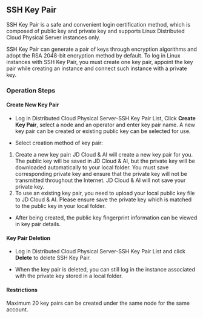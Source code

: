 ## SSH Key Pair

SSH Key Pair is a safe and convenient login certification method, which is composed of public key and private key and supports Linux Distributed Cloud Physical Server instances only.

SSH Key Pair can generate a pair of keys through encryption algorithms and adopt the RSA 2048-bit encryption method by default. To log in Linux instances with SSH Key Pair, you must create one key pair, appoint the key pair while creating an instance and connect such instance with a private key.

### Operation Steps

#### Create New Key Pair

- Log in Distributed Cloud Physical Server-SSH Key Pair List, Click **Create Key Pair**, select a node and an operator and enter key pair name. A new key pair can be created or existing public key can be selected for use.

- Select creation method of key pair:<br/>

1. Create a new key pair: JD Cloud & AI will create a new key pair for you. The public key will be saved in JD Cloud & AI, but the private key will be downloaded automatically to your local folder. You must save corresponding private key and ensure that the private key will not be transmitted throughout the Internet. JD Cloud & AI will not save your private key.<br/>
2. To use an existing key pair, you need to upload your local public key file to JD Cloud & AI. Please ensure save the private key which is matched to the public key in your local folder.<br/>

- After being created, the public key fingerprint information can be viewed in key pair details.<br/>

#### Key Pair Deletion

- Log in Distributed Cloud Physical Server-SSH Key Pair List and click **Delete** to delete SSH Key Pair.<br/>

- When the key pair is deleted, you can still log in the instance associated with the private key stored in a local folder.<br/>

#### Restrictions
  Maximum 20 key pairs can be created under the same node for the same account.<br/>
